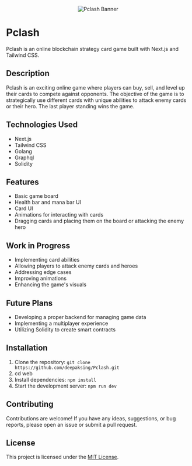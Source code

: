 <p align="center">
  <img src="project-banner.png" alt="Pclash Banner">
</p>

# Pclash

Pclash is an online blockchain strategy card game built with Next.js and Tailwind CSS.

## Description

Pclash is an exciting online game where players can buy, sell, and level up their cards to compete against opponents. The objective of the game is to strategically use different cards with unique abilities to attack enemy cards or their hero. The last player standing wins the game.

## Technologies Used

- Next.js
- Tailwind CSS
- Golang
- Graphql
- Solidity

## Features

- Basic game board
- Health bar and mana bar UI
- Card UI
- Animations for interacting with cards
- Dragging cards and placing them on the board or attacking the enemy hero

## Work in Progress

- Implementing card abilities
- Allowing players to attack enemy cards and heroes
- Addressing edge cases
- Improving animations
- Enhancing the game's visuals

## Future Plans

- Developing a proper backend for managing game data
- Implementing a multiplayer experience
- Utilizing Solidity to create smart contracts

## Installation

1. Clone the repository: `git clone https://github.com/deepaksing/Pclash.git`
2. cd web
3. Install dependencies: `npm install`
4. Start the development server: `npm run dev`

## Contributing

Contributions are welcome! If you have any ideas, suggestions, or bug reports, please open an issue or submit a pull request.

## License

This project is licensed under the [MIT License](LICENSE).

